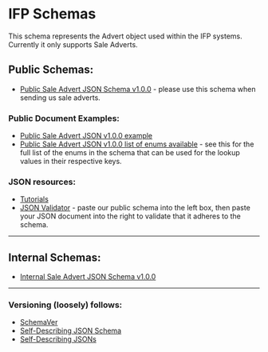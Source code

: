 # IFP Schemas

This schema represents the Advert object used within the IFP systems. Currently it only supports Sale Adverts.

## Public Schemas:

- [Public Sale Advert JSON Schema v1.0.0](https://github.com/ifp/schemas/blob/master/json/public_sale-advert-schema_v1.0.0.json) - please use this schema when sending us sale adverts.

### Public Document Examples:

- [Public Sale Advert JSON v1.0.0 example](https://github.com/ifp/schemas/blob/master/json/examples/public_sale-advert-schema_v1.0.0-example.json)
- [Public Sale Advert JSON v1.0.0 list of enums available](https://github.com/ifp/schemas/blob/master/json/examples/public_sale-advert-schema_v1.0.0-example.json) - see this for the full list of the enums in the schema that can be used for the lookup values in their respective keys.

### JSON resources:

- [Tutorials](https://www.google.co.uk/search?q=json%20tutorial)
- [JSON Validator](http://www.jsonschemavalidator.net/) - paste our public schema into the left box, then paste your JSON document into the right to validate that it adheres to the schema.

-----

## Internal Schemas:

- [Internal Sale Advert JSON Schema v1.0.0](https://github.com/ifp/schemas/blob/master/json/internal_sale-advert-schema_v1.0.0.json)

-----

### Versioning (loosely) follows:

- [SchemaVer](https://github.com/ifp/iglu/wiki/SchemaVer)
- [Self-Describing JSON Schema](https://github.com/ifp/iglu/wiki/Self-describing-JSON-Schemas)
- [Self-Describing JSONs](https://github.com/ifp/iglu/wiki/Self-describing-JSONs)
